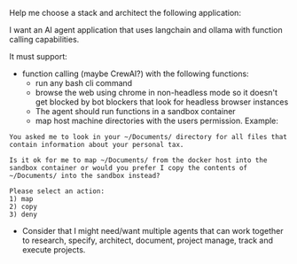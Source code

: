 Help me choose a stack and architect the following application:

I want an AI agent application that uses langchain and ollama with function calling capabilities.

It must support:
* function calling (maybe CrewAI?) with the following functions:
   * run any bash cli command
   * browse the web using chrome in non-headless mode so it doesn't get blocked by bot blockers that look for headless browser instances
   * The agent should run functions in a sandbox container
   * map host machine directories with the users permission.
Example:
```
You asked me to look in your ~/Documents/ directory for all files that contain information about your personal tax. 

Is it ok for me to map ~/Documents/ from the docker host into the sandbox container or would you prefer I copy the contents of ~/Documents/ into the sandbox instead?

Please select an action:
1) map
2) copy
3) deny
```
* Consider that I might need/want multiple agents that can work together to research, specify, architect, document, project manage, track and execute projects.